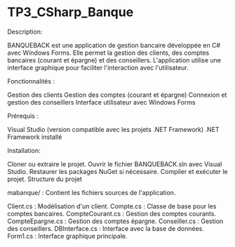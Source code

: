 # TP3_CSharp_Banque
Description:

BANQUEBACK est une application de gestion bancaire développée en C# avec Windows Forms. Elle permet la gestion des clients, des comptes bancaires (courant et épargne) et des conseillers. L'application utilise une interface graphique pour faciliter l'interaction avec l'utilisateur.

Fonctionnalités :

Gestion des clients
Gestion des comptes (courant et épargne)
Connexion et gestion des conseillers
Interface utilisateur avec Windows Forms

Prérequis :

Visual Studio (version compatible avec les projets .NET Framework)
.NET Framework installé

Installation:

Cloner ou extraire le projet.
Ouvrir le fichier BANQUEBACK.sln avec Visual Studio.
Restaurer les packages NuGet si nécessaire.
Compiler et exécuter le projet.
Structure du projet

mabanque/ : Contient les fichiers sources de l'application.

Client.cs : Modélisation d'un client.
Compte.cs : Classe de base pour les comptes bancaires.
CompteCourant.cs : Gestion des comptes courants.
CompteEpargne.cs : Gestion des comptes épargne.
Conseiller.cs : Gestion des conseillers.
DBInterface.cs : Interface avec la base de données.
Form1.cs : Interface graphique principale.
